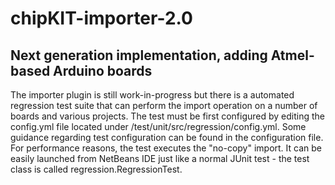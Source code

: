 # chipKIT-importer-2.0
## Next generation implementation, adding Atmel-based Arduino boards

The importer plugin is still work-in-progress but there is a automated regression test suite that can perform the import operation on a number of boards and various projects. The test must be first configured by editing the config.yml file located under /test/unit/src/regression/config.yml. Some guidance regarding test configuration can be found in the configuration file. For performance reasons, the test executes the "no-copy" import. It can be easily launched from NetBeans IDE just like a normal JUnit test - the test class is called regression.RegressionTest.
